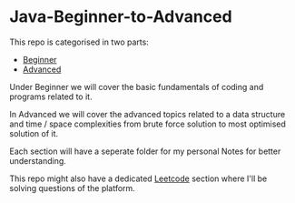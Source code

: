 # Java-Beginner-to-Advanced

This repo is categorised in two parts:

- [Beginner](https://github.com/haspdecrypted/Java-Beginner-to-Advanced/tree/main/Beginner)
- [Advanced](https://github.com/haspdecrypted/Java-Beginner-to-Advanced/tree/main/Advanced)

Under Beginner we will cover the basic fundamentals of coding and programs related to it.

In Advanced we will cover the advanced topics related to a data structure and time / space complexities from brute force solution to most optimised solution of it.

Each section will have a seperate folder for my personal Notes for better understanding.

This repo might also have a dedicated [Leetcode](https://github.com/haspdecrypted/Java-Beginner-to-Advanced/tree/main/Leetcode) section where I'll be solving questions of the platform.
